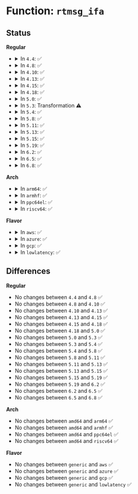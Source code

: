 # Function: <code>rtmsg_ifa</code>

## Status
<b>Regular</b>
<ul>
<li>
<details>
<summary>In <code>4.4</code>: ✅</summary>

```c
void rtmsg_ifa(int event, struct in_ifaddr *ifa, struct nlmsghdr *nlh, u32 portid);
```

**Collision:** Unique Static

**Inline:** No

**Transformation:** False

**Instances:**

```
In net/ipv4/devinet.c (ffffffff81790c70)
Location: net/ipv4/devinet.c:1620
Inline: False
Direct callers:
  - net/ipv4/devinet.c:__inet_del_ifa
  - net/ipv4/devinet.c:__inet_del_ifa
  - net/ipv4/devinet.c:__inet_del_ifa
  - net/ipv4/devinet.c:__inet_del_ifa
  - net/ipv4/devinet.c:__inet_insert_ifa
  - net/ipv4/devinet.c:check_lifetime
  - net/ipv4/devinet.c:inet_rtm_newaddr
  - net/ipv4/devinet.c:inetdev_event
```
**Symbols:**

```
ffffffff81790c70-ffffffff81790d6e: rtmsg_ifa (STB_LOCAL)
```
</details>
</li>
<li>
<details>
<summary>In <code>4.8</code>: ✅</summary>

```c
void rtmsg_ifa(int event, struct in_ifaddr *ifa, struct nlmsghdr *nlh, u32 portid);
```

**Collision:** Unique Static

**Inline:** No

**Transformation:** False

**Instances:**

```
In net/ipv4/devinet.c (ffffffff817fdfa0)
Location: net/ipv4/devinet.c:1646
Inline: False
Direct callers:
  - net/ipv4/devinet.c:inetdev_event
  - net/ipv4/devinet.c:inet_rtm_newaddr
  - net/ipv4/devinet.c:check_lifetime
  - net/ipv4/devinet.c:__inet_insert_ifa
  - net/ipv4/devinet.c:__inet_del_ifa
  - net/ipv4/devinet.c:__inet_del_ifa
  - net/ipv4/devinet.c:__inet_del_ifa
  - net/ipv4/devinet.c:__inet_del_ifa
```
**Symbols:**

```
ffffffff817fdfa0-ffffffff817fe09e: rtmsg_ifa (STB_LOCAL)
```
</details>
</li>
<li>
<details>
<summary>In <code>4.10</code>: ✅</summary>

```c
void rtmsg_ifa(int event, struct in_ifaddr *ifa, struct nlmsghdr *nlh, u32 portid);
```

**Collision:** Unique Static

**Inline:** No

**Transformation:** False

**Instances:**

```
In net/ipv4/devinet.c (ffffffff8182ef00)
Location: net/ipv4/devinet.c:1646
Inline: False
Direct callers:
  - net/ipv4/devinet.c:inetdev_event
  - net/ipv4/devinet.c:inet_rtm_newaddr
  - net/ipv4/devinet.c:check_lifetime
  - net/ipv4/devinet.c:__inet_insert_ifa
  - net/ipv4/devinet.c:__inet_del_ifa
  - net/ipv4/devinet.c:__inet_del_ifa
  - net/ipv4/devinet.c:__inet_del_ifa
  - net/ipv4/devinet.c:__inet_del_ifa
```
**Symbols:**

```
ffffffff8182ef00-ffffffff8182effe: rtmsg_ifa (STB_LOCAL)
```
</details>
</li>
<li>
<details>
<summary>In <code>4.13</code>: ✅</summary>

```c
void rtmsg_ifa(int event, struct in_ifaddr *ifa, struct nlmsghdr *nlh, u32 portid);
```

**Collision:** Unique Static

**Inline:** No

**Transformation:** False

**Instances:**

```
In net/ipv4/devinet.c (ffffffff818503b0)
Location: net/ipv4/devinet.c:1686
Inline: False
Direct callers:
  - net/ipv4/devinet.c:inetdev_event
  - net/ipv4/devinet.c:inet_rtm_newaddr
  - net/ipv4/devinet.c:check_lifetime
  - net/ipv4/devinet.c:__inet_insert_ifa
  - net/ipv4/devinet.c:__inet_del_ifa
  - net/ipv4/devinet.c:__inet_del_ifa
  - net/ipv4/devinet.c:__inet_del_ifa
  - net/ipv4/devinet.c:__inet_del_ifa
```
**Symbols:**

```
ffffffff818503b0-ffffffff81850490: rtmsg_ifa (STB_LOCAL)
```
</details>
</li>
<li>
<details>
<summary>In <code>4.15</code>: ✅</summary>

```c
void rtmsg_ifa(int event, struct in_ifaddr *ifa, struct nlmsghdr *nlh, u32 portid);
```

**Collision:** Unique Static

**Inline:** No

**Transformation:** False

**Instances:**

```
In net/ipv4/devinet.c (ffffffff818cffe0)
Location: net/ipv4/devinet.c:1695
Inline: False
Direct callers:
  - net/ipv4/devinet.c:inetdev_event
  - net/ipv4/devinet.c:inet_rtm_newaddr
  - net/ipv4/devinet.c:check_lifetime
  - net/ipv4/devinet.c:__inet_insert_ifa
  - net/ipv4/devinet.c:__inet_del_ifa
  - net/ipv4/devinet.c:__inet_del_ifa
  - net/ipv4/devinet.c:__inet_del_ifa
  - net/ipv4/devinet.c:__inet_del_ifa
```
**Symbols:**

```
ffffffff818cffe0-ffffffff818d00c0: rtmsg_ifa (STB_LOCAL)
```
</details>
</li>
<li>
<details>
<summary>In <code>4.18</code>: ✅</summary>

```c
void rtmsg_ifa(int event, struct in_ifaddr *ifa, struct nlmsghdr *nlh, u32 portid);
```

**Collision:** Unique Static

**Inline:** No

**Transformation:** False

**Instances:**

```
In net/ipv4/devinet.c (ffffffff819264e0)
Location: net/ipv4/devinet.c:1705
Inline: False
Direct callers:
  - net/ipv4/devinet.c:inetdev_event
  - net/ipv4/devinet.c:inet_rtm_newaddr
  - net/ipv4/devinet.c:check_lifetime
  - net/ipv4/devinet.c:__inet_insert_ifa
  - net/ipv4/devinet.c:__inet_del_ifa
  - net/ipv4/devinet.c:__inet_del_ifa
  - net/ipv4/devinet.c:__inet_del_ifa
  - net/ipv4/devinet.c:__inet_del_ifa
```
**Symbols:**

```
ffffffff819264e0-ffffffff819265c6: rtmsg_ifa (STB_LOCAL)
```
</details>
</li>
<li>
<details>
<summary>In <code>5.0</code>: ✅</summary>

```c
void rtmsg_ifa(int event, struct in_ifaddr *ifa, struct nlmsghdr *nlh, u32 portid);
```

**Collision:** Unique Static

**Inline:** No

**Transformation:** False

**Instances:**

```
In net/ipv4/devinet.c (ffffffff81955550)
Location: net/ipv4/devinet.c:1832
Inline: False
Direct callers:
  - net/ipv4/devinet.c:inetdev_event
  - net/ipv4/devinet.c:inet_rtm_newaddr
  - net/ipv4/devinet.c:check_lifetime
  - net/ipv4/devinet.c:__inet_insert_ifa
  - net/ipv4/devinet.c:__inet_del_ifa
  - net/ipv4/devinet.c:__inet_del_ifa
  - net/ipv4/devinet.c:__inet_del_ifa
  - net/ipv4/devinet.c:__inet_del_ifa
```
**Symbols:**

```
ffffffff81955550-ffffffff81955651: rtmsg_ifa (STB_LOCAL)
```
</details>
</li>
<li>
<details>
<summary>In <code>5.3</code>: Transformation ⚠️</summary>

```c
void rtmsg_ifa(int event, struct in_ifaddr *ifa, struct nlmsghdr *nlh, u32 portid);
```

**Collision:** Unique Static

**Inline:** No

**Transformation:** True

**Instances:**

```
In net/ipv4/devinet.c (0)
Location: net/ipv4/devinet.c:1884
Inline: False
Direct callers:
  - net/ipv4/devinet.c:inetdev_event
  - net/ipv4/devinet.c:inet_rtm_newaddr
  - net/ipv4/devinet.c:check_lifetime
  - net/ipv4/devinet.c:__inet_insert_ifa
  - net/ipv4/devinet.c:__inet_del_ifa
  - net/ipv4/devinet.c:__inet_del_ifa
  - net/ipv4/devinet.c:__inet_del_ifa
  - net/ipv4/devinet.c:__inet_del_ifa
```
**Symbols:**

```
ffffffff819b9ef0-ffffffff819b9ff2: rtmsg_ifa (STB_LOCAL)
ffffffff819bcc93-ffffffff819bcca6: rtmsg_ifa.cold (STB_LOCAL)
```
</details>
</li>
<li>
<details>
<summary>In <code>5.4</code>: ✅</summary>

```c
void rtmsg_ifa(int event, struct in_ifaddr *ifa, struct nlmsghdr *nlh, u32 portid);
```

**Collision:** Unique Static

**Inline:** No

**Transformation:** False

**Instances:**

```
In net/ipv4/devinet.c (ffffffff819f0a80)
Location: net/ipv4/devinet.c:1879
Inline: False
Direct callers:
  - net/ipv4/devinet.c:inetdev_event
  - net/ipv4/devinet.c:inet_rtm_newaddr
  - net/ipv4/devinet.c:check_lifetime
  - net/ipv4/devinet.c:__inet_insert_ifa
  - net/ipv4/devinet.c:__inet_del_ifa
  - net/ipv4/devinet.c:__inet_del_ifa
  - net/ipv4/devinet.c:__inet_del_ifa
  - net/ipv4/devinet.c:__inet_del_ifa
```
**Symbols:**

```
ffffffff819f0a80-ffffffff819f0b82: rtmsg_ifa (STB_LOCAL)
```
</details>
</li>
<li>
<details>
<summary>In <code>5.8</code>: ✅</summary>

```c
void rtmsg_ifa(int event, struct in_ifaddr *ifa, struct nlmsghdr *nlh, u32 portid);
```

**Collision:** Unique Static

**Inline:** No

**Transformation:** False

**Instances:**

```
In net/ipv4/devinet.c (ffffffff81adea00)
Location: net/ipv4/devinet.c:1885
Inline: False
Direct callers:
  - net/ipv4/devinet.c:inet_rtm_newaddr
  - net/ipv4/devinet.c:check_lifetime
  - net/ipv4/devinet.c:__inet_insert_ifa
  - net/ipv4/devinet.c:__inet_del_ifa
  - net/ipv4/devinet.c:__inet_del_ifa
  - net/ipv4/devinet.c:__inet_del_ifa
  - net/ipv4/devinet.c:__inet_del_ifa
```
**Symbols:**

```
ffffffff81adea00-ffffffff81adeb02: rtmsg_ifa (STB_LOCAL)
```
</details>
</li>
<li>
<details>
<summary>In <code>5.11</code>: ✅</summary>

```c
void rtmsg_ifa(int event, struct in_ifaddr *ifa, struct nlmsghdr *nlh, u32 portid);
```

**Collision:** Unique Static

**Inline:** No

**Transformation:** False

**Instances:**

```
In net/ipv4/devinet.c (ffffffff81aeb800)
Location: net/ipv4/devinet.c:1884
Inline: False
Direct callers:
  - net/ipv4/devinet.c:inet_rtm_newaddr
  - net/ipv4/devinet.c:check_lifetime
  - net/ipv4/devinet.c:__inet_insert_ifa
  - net/ipv4/devinet.c:__inet_del_ifa
  - net/ipv4/devinet.c:__inet_del_ifa
  - net/ipv4/devinet.c:__inet_del_ifa
  - net/ipv4/devinet.c:__inet_del_ifa
```
**Symbols:**

```
ffffffff81aeb800-ffffffff81aeb902: rtmsg_ifa (STB_LOCAL)
```
</details>
</li>
<li>
<details>
<summary>In <code>5.13</code>: ✅</summary>

```c
void rtmsg_ifa(int event, struct in_ifaddr *ifa, struct nlmsghdr *nlh, u32 portid);
```

**Collision:** Unique Static

**Inline:** No

**Transformation:** False

**Instances:**

```
In net/ipv4/devinet.c (ffffffff81ad6e60)
Location: net/ipv4/devinet.c:1884
Inline: False
Direct callers:
  - net/ipv4/devinet.c:inet_rtm_newaddr
  - net/ipv4/devinet.c:check_lifetime
  - net/ipv4/devinet.c:__inet_insert_ifa
  - net/ipv4/devinet.c:__inet_del_ifa
  - net/ipv4/devinet.c:__inet_del_ifa
  - net/ipv4/devinet.c:__inet_del_ifa
  - net/ipv4/devinet.c:__inet_del_ifa
```
**Symbols:**

```
ffffffff81ad6e60-ffffffff81ad6f62: rtmsg_ifa (STB_LOCAL)
```
</details>
</li>
<li>
<details>
<summary>In <code>5.15</code>: ✅</summary>

```c
void rtmsg_ifa(int event, struct in_ifaddr *ifa, struct nlmsghdr *nlh, u32 portid);
```

**Collision:** Unique Static

**Inline:** No

**Transformation:** False

**Instances:**

```
In net/ipv4/devinet.c (ffffffff81b958a0)
Location: net/ipv4/devinet.c:1884
Inline: False
Direct callers:
  - net/ipv4/devinet.c:inet_rtm_newaddr
  - net/ipv4/devinet.c:check_lifetime
  - net/ipv4/devinet.c:__inet_insert_ifa
  - net/ipv4/devinet.c:__inet_del_ifa
  - net/ipv4/devinet.c:__inet_del_ifa
  - net/ipv4/devinet.c:__inet_del_ifa
  - net/ipv4/devinet.c:__inet_del_ifa
```
**Symbols:**

```
ffffffff81b958a0-ffffffff81b959a2: rtmsg_ifa (STB_LOCAL)
```
</details>
</li>
<li>
<details>
<summary>In <code>5.19</code>: ✅</summary>

```c
void rtmsg_ifa(int event, struct in_ifaddr *ifa, struct nlmsghdr *nlh, u32 portid);
```

**Collision:** Unique Static

**Inline:** No

**Transformation:** False

**Instances:**

```
In net/ipv4/devinet.c (ffffffff81d275a0)
Location: net/ipv4/devinet.c:1891
Inline: False
Direct callers:
  - net/ipv4/devinet.c:inet_rtm_newaddr
  - net/ipv4/devinet.c:check_lifetime
  - net/ipv4/devinet.c:__inet_insert_ifa
  - net/ipv4/devinet.c:__inet_del_ifa
  - net/ipv4/devinet.c:__inet_del_ifa
  - net/ipv4/devinet.c:__inet_del_ifa
  - net/ipv4/devinet.c:__inet_del_ifa
```
**Symbols:**

```
ffffffff81d275a0-ffffffff81d276be: rtmsg_ifa (STB_LOCAL)
```
</details>
</li>
<li>
<details>
<summary>In <code>6.2</code>: ✅</summary>

```c
void rtmsg_ifa(int event, struct in_ifaddr *ifa, struct nlmsghdr *nlh, u32 portid);
```

**Collision:** Unique Static

**Inline:** No

**Transformation:** False

**Instances:**

```
In net/ipv4/devinet.c (ffffffff81eeef30)
Location: net/ipv4/devinet.c:1892
Inline: False
Direct callers:
  - net/ipv4/devinet.c:inet_rtm_newaddr
  - net/ipv4/devinet.c:check_lifetime
  - net/ipv4/devinet.c:__inet_insert_ifa
  - net/ipv4/devinet.c:__inet_del_ifa
  - net/ipv4/devinet.c:__inet_del_ifa
  - net/ipv4/devinet.c:__inet_del_ifa
  - net/ipv4/devinet.c:__inet_del_ifa
```
**Symbols:**

```
ffffffff81eeef30-ffffffff81eef04e: rtmsg_ifa (STB_LOCAL)
```
</details>
</li>
<li>
<details>
<summary>In <code>6.5</code>: ✅</summary>

```c
void rtmsg_ifa(int event, struct in_ifaddr *ifa, struct nlmsghdr *nlh, u32 portid);
```

**Collision:** Unique Static

**Inline:** No

**Transformation:** False

**Instances:**

```
In net/ipv4/devinet.c (ffffffff81f4e8f0)
Location: net/ipv4/devinet.c:1895
Inline: False
Direct callers:
  - net/ipv4/devinet.c:inet_rtm_newaddr
  - net/ipv4/devinet.c:check_lifetime
  - net/ipv4/devinet.c:__inet_insert_ifa
  - net/ipv4/devinet.c:__inet_del_ifa
  - net/ipv4/devinet.c:__inet_del_ifa
  - net/ipv4/devinet.c:__inet_del_ifa
  - net/ipv4/devinet.c:__inet_del_ifa
```
**Symbols:**

```
ffffffff81f4e8f0-ffffffff81f4ea0e: rtmsg_ifa (STB_LOCAL)
```
</details>
</li>
<li>
<details>
<summary>In <code>6.8</code>: ✅</summary>

```c
void rtmsg_ifa(int event, struct in_ifaddr *ifa, struct nlmsghdr *nlh, u32 portid);
```

**Collision:** Unique Static

**Inline:** No

**Transformation:** False

**Instances:**

```
In net/ipv4/devinet.c (ffffffff82014a30)
Location: net/ipv4/devinet.c:1926
Inline: False
Direct callers:
  - net/ipv4/devinet.c:inet_rtm_newaddr
  - net/ipv4/devinet.c:check_lifetime
  - net/ipv4/devinet.c:__inet_insert_ifa
  - net/ipv4/devinet.c:__inet_del_ifa
  - net/ipv4/devinet.c:__inet_del_ifa
  - net/ipv4/devinet.c:__inet_del_ifa
  - net/ipv4/devinet.c:__inet_del_ifa
```
**Symbols:**

```
ffffffff82014a30-ffffffff82014b4e: rtmsg_ifa (STB_LOCAL)
```
</details>
</li>
</ul>
<b>Arch</b>
<ul>
<li>
<details>
<summary>In <code>arm64</code>: ✅</summary>

```c
void rtmsg_ifa(int event, struct in_ifaddr *ifa, struct nlmsghdr *nlh, u32 portid);
```

**Collision:** Unique Static

**Inline:** No

**Transformation:** False

**Instances:**

```
In net/ipv4/devinet.c (ffff800010ca6ca8)
Location: net/ipv4/devinet.c:1879
Inline: False
Direct callers:
  - net/ipv4/devinet.c:inetdev_event
  - net/ipv4/devinet.c:inet_rtm_newaddr
  - net/ipv4/devinet.c:check_lifetime
  - net/ipv4/devinet.c:__inet_insert_ifa
  - net/ipv4/devinet.c:__inet_del_ifa
  - net/ipv4/devinet.c:__inet_del_ifa
  - net/ipv4/devinet.c:__inet_del_ifa
  - net/ipv4/devinet.c:__inet_del_ifa
  - net/ipv4/devinet.c:__inet_del_ifa
```
**Symbols:**

```
ffff800010ca6ca8-ffff800010ca6db8: rtmsg_ifa (STB_LOCAL)
```
</details>
</li>
<li>
<details>
<summary>In <code>armhf</code>: ✅</summary>

```c
void rtmsg_ifa(int event, struct in_ifaddr *ifa, struct nlmsghdr *nlh, u32 portid);
```

**Collision:** Unique Static

**Inline:** No

**Transformation:** False

**Instances:**

```
In net/ipv4/devinet.c (c0db33b8)
Location: net/ipv4/devinet.c:1879
Inline: False
Direct callers:
  - net/ipv4/devinet.c:inetdev_event
  - net/ipv4/devinet.c:inet_rtm_newaddr
  - net/ipv4/devinet.c:check_lifetime
  - net/ipv4/devinet.c:__inet_insert_ifa
  - net/ipv4/devinet.c:__inet_del_ifa
  - net/ipv4/devinet.c:__inet_del_ifa
  - net/ipv4/devinet.c:__inet_del_ifa
  - net/ipv4/devinet.c:__inet_del_ifa
```
**Symbols:**

```
c0db33b8-c0db34dc: rtmsg_ifa (STB_LOCAL)
```
</details>
</li>
<li>
<details>
<summary>In <code>ppc64el</code>: ✅</summary>

```c
void rtmsg_ifa(int event, struct in_ifaddr *ifa, struct nlmsghdr *nlh, u32 portid);
```

**Collision:** Unique Static

**Inline:** No

**Transformation:** False

**Instances:**

```
In net/ipv4/devinet.c (c000000000dbb260)
Location: net/ipv4/devinet.c:1879
Inline: False
Direct callers:
  - net/ipv4/devinet.c:inetdev_event
  - net/ipv4/devinet.c:inetdev_event
  - net/ipv4/devinet.c:inet_rtm_newaddr
  - net/ipv4/devinet.c:check_lifetime
  - net/ipv4/devinet.c:__inet_insert_ifa
  - net/ipv4/devinet.c:__inet_del_ifa
  - net/ipv4/devinet.c:__inet_del_ifa
  - net/ipv4/devinet.c:__inet_del_ifa
  - net/ipv4/devinet.c:__inet_del_ifa
  - net/ipv4/devinet.c:__inet_del_ifa
```
**Symbols:**

```
c000000000dbb260-c000000000dbb3c0: rtmsg_ifa (STB_LOCAL)
```
</details>
</li>
<li>
<details>
<summary>In <code>riscv64</code>: ✅</summary>

```c
void rtmsg_ifa(int event, struct in_ifaddr *ifa, struct nlmsghdr *nlh, u32 portid);
```

**Collision:** Unique Static

**Inline:** No

**Transformation:** False

**Instances:**

```
In net/ipv4/devinet.c (ffffffe000801fc4)
Location: net/ipv4/devinet.c:1879
Inline: False
Direct callers:
  - net/ipv4/devinet.c:inetdev_event
  - net/ipv4/devinet.c:inet_rtm_newaddr
  - net/ipv4/devinet.c:check_lifetime
  - net/ipv4/devinet.c:__inet_insert_ifa
  - net/ipv4/devinet.c:__inet_del_ifa
  - net/ipv4/devinet.c:__inet_del_ifa
  - net/ipv4/devinet.c:__inet_del_ifa
  - net/ipv4/devinet.c:__inet_del_ifa
```
**Symbols:**

```
ffffffe000801fc4-ffffffe000802098: rtmsg_ifa (STB_LOCAL)
```
</details>
</li>
</ul>
<b>Flavor</b>
<ul>
<li>
<details>
<summary>In <code>aws</code>: ✅</summary>

```c
void rtmsg_ifa(int event, struct in_ifaddr *ifa, struct nlmsghdr *nlh, u32 portid);
```

**Collision:** Unique Static

**Inline:** No

**Transformation:** False

**Instances:**

```
In net/ipv4/devinet.c (ffffffff81990820)
Location: net/ipv4/devinet.c:1879
Inline: False
Direct callers:
  - net/ipv4/devinet.c:inetdev_event
  - net/ipv4/devinet.c:inet_rtm_newaddr
  - net/ipv4/devinet.c:check_lifetime
  - net/ipv4/devinet.c:__inet_insert_ifa
  - net/ipv4/devinet.c:__inet_del_ifa
  - net/ipv4/devinet.c:__inet_del_ifa
  - net/ipv4/devinet.c:__inet_del_ifa
  - net/ipv4/devinet.c:__inet_del_ifa
```
**Symbols:**

```
ffffffff81990820-ffffffff81990922: rtmsg_ifa (STB_LOCAL)
```
</details>
</li>
<li>
<details>
<summary>In <code>azure</code>: ✅</summary>

```c
void rtmsg_ifa(int event, struct in_ifaddr *ifa, struct nlmsghdr *nlh, u32 portid);
```

**Collision:** Unique Static

**Inline:** No

**Transformation:** False

**Instances:**

```
In net/ipv4/devinet.c (ffffffff8194a2e0)
Location: net/ipv4/devinet.c:1879
Inline: False
Direct callers:
  - net/ipv4/devinet.c:inetdev_event
  - net/ipv4/devinet.c:inet_rtm_newaddr
  - net/ipv4/devinet.c:check_lifetime
  - net/ipv4/devinet.c:__inet_insert_ifa
  - net/ipv4/devinet.c:__inet_del_ifa
  - net/ipv4/devinet.c:__inet_del_ifa
  - net/ipv4/devinet.c:__inet_del_ifa
  - net/ipv4/devinet.c:__inet_del_ifa
```
**Symbols:**

```
ffffffff8194a2e0-ffffffff8194a3e2: rtmsg_ifa (STB_LOCAL)
```
</details>
</li>
<li>
<details>
<summary>In <code>gcp</code>: ✅</summary>

```c
void rtmsg_ifa(int event, struct in_ifaddr *ifa, struct nlmsghdr *nlh, u32 portid);
```

**Collision:** Unique Static

**Inline:** No

**Transformation:** False

**Instances:**

```
In net/ipv4/devinet.c (ffffffff819fb0c0)
Location: net/ipv4/devinet.c:1879
Inline: False
Direct callers:
  - net/ipv4/devinet.c:inetdev_event
  - net/ipv4/devinet.c:inet_rtm_newaddr
  - net/ipv4/devinet.c:check_lifetime
  - net/ipv4/devinet.c:__inet_insert_ifa
  - net/ipv4/devinet.c:__inet_del_ifa
  - net/ipv4/devinet.c:__inet_del_ifa
  - net/ipv4/devinet.c:__inet_del_ifa
  - net/ipv4/devinet.c:__inet_del_ifa
```
**Symbols:**

```
ffffffff819fb0c0-ffffffff819fb1c2: rtmsg_ifa (STB_LOCAL)
```
</details>
</li>
<li>
<details>
<summary>In <code>lowlatency</code>: ✅</summary>

```c
void rtmsg_ifa(int event, struct in_ifaddr *ifa, struct nlmsghdr *nlh, u32 portid);
```

**Collision:** Unique Static

**Inline:** No

**Transformation:** False

**Instances:**

```
In net/ipv4/devinet.c (ffffffff81a05410)
Location: net/ipv4/devinet.c:1879
Inline: False
Direct callers:
  - net/ipv4/devinet.c:inetdev_event
  - net/ipv4/devinet.c:inet_rtm_newaddr
  - net/ipv4/devinet.c:check_lifetime
  - net/ipv4/devinet.c:__inet_insert_ifa
  - net/ipv4/devinet.c:__inet_del_ifa
  - net/ipv4/devinet.c:__inet_del_ifa
  - net/ipv4/devinet.c:__inet_del_ifa
  - net/ipv4/devinet.c:__inet_del_ifa
```
**Symbols:**

```
ffffffff81a05410-ffffffff81a05512: rtmsg_ifa (STB_LOCAL)
```
</details>
</li>
</ul>

## Differences
<b>Regular</b>
<ul>
<li>
No changes between <code>4.4</code> and <code>4.8</code> ✅
</li>
<li>
No changes between <code>4.8</code> and <code>4.10</code> ✅
</li>
<li>
No changes between <code>4.10</code> and <code>4.13</code> ✅
</li>
<li>
No changes between <code>4.13</code> and <code>4.15</code> ✅
</li>
<li>
No changes between <code>4.15</code> and <code>4.18</code> ✅
</li>
<li>
No changes between <code>4.18</code> and <code>5.0</code> ✅
</li>
<li>
No changes between <code>5.0</code> and <code>5.3</code> ✅
</li>
<li>
No changes between <code>5.3</code> and <code>5.4</code> ✅
</li>
<li>
No changes between <code>5.4</code> and <code>5.8</code> ✅
</li>
<li>
No changes between <code>5.8</code> and <code>5.11</code> ✅
</li>
<li>
No changes between <code>5.11</code> and <code>5.13</code> ✅
</li>
<li>
No changes between <code>5.13</code> and <code>5.15</code> ✅
</li>
<li>
No changes between <code>5.15</code> and <code>5.19</code> ✅
</li>
<li>
No changes between <code>5.19</code> and <code>6.2</code> ✅
</li>
<li>
No changes between <code>6.2</code> and <code>6.5</code> ✅
</li>
<li>
No changes between <code>6.5</code> and <code>6.8</code> ✅
</li>
</ul>
<b>Arch</b>
<ul>
<li>
No changes between <code>amd64</code> and <code>arm64</code> ✅
</li>
<li>
No changes between <code>amd64</code> and <code>armhf</code> ✅
</li>
<li>
No changes between <code>amd64</code> and <code>ppc64el</code> ✅
</li>
<li>
No changes between <code>amd64</code> and <code>riscv64</code> ✅
</li>
</ul>
<b>Flavor</b>
<ul>
<li>
No changes between <code>generic</code> and <code>aws</code> ✅
</li>
<li>
No changes between <code>generic</code> and <code>azure</code> ✅
</li>
<li>
No changes between <code>generic</code> and <code>gcp</code> ✅
</li>
<li>
No changes between <code>generic</code> and <code>lowlatency</code> ✅
</li>
</ul>
